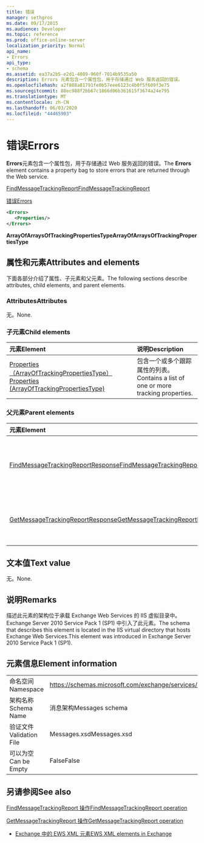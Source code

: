 ```yaml
---
title: 错误
manager: sethgros
ms.date: 09/17/2015
ms.audience: Developer
ms.topic: reference
ms.prod: office-online-server
localization_priority: Normal
api_name:
- Errors
api_type:
- schema
ms.assetid: ea37a2b5-e2d1-4089-960f-7014b9535a50
description: Errors 元素包含一个属性包，用于存储通过 Web 服务返回的错误。
ms.openlocfilehash: a2f888a81791fe0b57eee6123c4b0f5f609f3e75
ms.sourcegitcommit: 88ec988f2bb67c1866d06b361615f3674a24e795
ms.translationtype: MT
ms.contentlocale: zh-CN
ms.lasthandoff: 06/03/2020
ms.locfileid: "44465903"
---
```

# <a name="errors"></a><span data-ttu-id="89d26-103">错误</span><span class="sxs-lookup"><span data-stu-id="89d26-103">Errors</span></span>

<span data-ttu-id="89d26-104">**Errors**元素包含一个属性包，用于存储通过 Web 服务返回的错误。</span><span class="sxs-lookup"><span data-stu-id="89d26-104">The **Errors** element contains a property bag to store errors that are returned through the Web service.</span></span> 
  
[<span data-ttu-id="89d26-105">FindMessageTrackingReport</span><span class="sxs-lookup"><span data-stu-id="89d26-105">FindMessageTrackingReport</span></span>](findmessagetrackingreport.md)
  
[<span data-ttu-id="89d26-106">错误</span><span class="sxs-lookup"><span data-stu-id="89d26-106">Errors</span></span>](errors-ex15websvcsotherref.md)
  
```xml
<Errors>
   <Properties/>
</Errors>
```

 <span data-ttu-id="89d26-107">**ArrayOfArraysOfTrackingPropertiesType**</span><span class="sxs-lookup"><span data-stu-id="89d26-107">**ArrayOfArraysOfTrackingPropertiesType**</span></span>
## <a name="attributes-and-elements"></a><span data-ttu-id="89d26-108">属性和元素</span><span class="sxs-lookup"><span data-stu-id="89d26-108">Attributes and elements</span></span>

<span data-ttu-id="89d26-109">下面各部分介绍了属性、子元素和父元素。</span><span class="sxs-lookup"><span data-stu-id="89d26-109">The following sections describe attributes, child elements, and parent elements.</span></span>
  
### <a name="attributes"></a><span data-ttu-id="89d26-110">Attributes</span><span class="sxs-lookup"><span data-stu-id="89d26-110">Attributes</span></span>

<span data-ttu-id="89d26-111">无。</span><span class="sxs-lookup"><span data-stu-id="89d26-111">None.</span></span>
  
### <a name="child-elements"></a><span data-ttu-id="89d26-112">子元素</span><span class="sxs-lookup"><span data-stu-id="89d26-112">Child elements</span></span>

|<span data-ttu-id="89d26-113">**元素**</span><span class="sxs-lookup"><span data-stu-id="89d26-113">**Element**</span></span>|<span data-ttu-id="89d26-114">**说明**</span><span class="sxs-lookup"><span data-stu-id="89d26-114">**Description**</span></span>|
|:-----|:-----|
|[<span data-ttu-id="89d26-115">Properties （ArrayOfTrackingPropertiesType）</span><span class="sxs-lookup"><span data-stu-id="89d26-115">Properties (ArrayOfTrackingPropertiesType)</span></span>](properties-arrayoftrackingpropertiestype.md) <br/> |<span data-ttu-id="89d26-116">包含一个或多个跟踪属性的列表。</span><span class="sxs-lookup"><span data-stu-id="89d26-116">Contains a list of one or more tracking properties.</span></span>  <br/> |
   
### <a name="parent-elements"></a><span data-ttu-id="89d26-117">父元素</span><span class="sxs-lookup"><span data-stu-id="89d26-117">Parent elements</span></span>

|<span data-ttu-id="89d26-118">**元素**</span><span class="sxs-lookup"><span data-stu-id="89d26-118">**Element**</span></span>|<span data-ttu-id="89d26-119">**说明**</span><span class="sxs-lookup"><span data-stu-id="89d26-119">**Description**</span></span>|
|:-----|:-----|
|[<span data-ttu-id="89d26-120">FindMessageTrackingReportResponse</span><span class="sxs-lookup"><span data-stu-id="89d26-120">FindMessageTrackingReportResponse</span></span>](findmessagetrackingreportresponse.md) <br/> |<span data-ttu-id="89d26-121">包含单个[FindMessageTrackingReport 操作](findmessagetrackingreport-operation.md)请求的状态和结果。</span><span class="sxs-lookup"><span data-stu-id="89d26-121">Contains the status and result of a single [FindMessageTrackingReport operation](findmessagetrackingreport-operation.md) request.</span></span>  <br/> |
|[<span data-ttu-id="89d26-122">GetMessageTrackingReportResponse</span><span class="sxs-lookup"><span data-stu-id="89d26-122">GetMessageTrackingReportResponse</span></span>](getmessagetrackingreportresponse.md) <br/> |<span data-ttu-id="89d26-123">包含单个[GetMessageTrackingReport 操作](getmessagetrackingreport-operation.md)请求的结果。</span><span class="sxs-lookup"><span data-stu-id="89d26-123">Contains the result of a single [GetMessageTrackingReport operation](getmessagetrackingreport-operation.md) request.</span></span>  <br/> |
   
## <a name="text-value"></a><span data-ttu-id="89d26-124">文本值</span><span class="sxs-lookup"><span data-stu-id="89d26-124">Text value</span></span>

<span data-ttu-id="89d26-125">无。</span><span class="sxs-lookup"><span data-stu-id="89d26-125">None.</span></span>
  
## <a name="remarks"></a><span data-ttu-id="89d26-126">说明</span><span class="sxs-lookup"><span data-stu-id="89d26-126">Remarks</span></span>

<span data-ttu-id="89d26-127">描述此元素的架构位于承载 Exchange Web Services 的 IIS 虚拟目录中。Exchange Server 2010 Service Pack 1 (SP1) 中引入了此元素。</span><span class="sxs-lookup"><span data-stu-id="89d26-127">The schema that describes this element is located in the IIS virtual directory that hosts Exchange Web Services.This element was introduced in Exchange Server 2010 Service Pack 1 (SP1).</span></span>
  
## <a name="element-information"></a><span data-ttu-id="89d26-128">元素信息</span><span class="sxs-lookup"><span data-stu-id="89d26-128">Element information</span></span>

|||
|:-----|:-----|
|<span data-ttu-id="89d26-129">命名空间</span><span class="sxs-lookup"><span data-stu-id="89d26-129">Namespace</span></span>  <br/> |https://schemas.microsoft.com/exchange/services/2006/messages  <br/> |
|<span data-ttu-id="89d26-130">架构名称</span><span class="sxs-lookup"><span data-stu-id="89d26-130">Schema Name</span></span>  <br/> |<span data-ttu-id="89d26-131">消息架构</span><span class="sxs-lookup"><span data-stu-id="89d26-131">Messages schema</span></span>  <br/> |
|<span data-ttu-id="89d26-132">验证文件</span><span class="sxs-lookup"><span data-stu-id="89d26-132">Validation File</span></span>  <br/> |<span data-ttu-id="89d26-133">Messages.xsd</span><span class="sxs-lookup"><span data-stu-id="89d26-133">Messages.xsd</span></span>  <br/> |
|<span data-ttu-id="89d26-134">可以为空</span><span class="sxs-lookup"><span data-stu-id="89d26-134">Can be Empty</span></span>  <br/> |<span data-ttu-id="89d26-135">False</span><span class="sxs-lookup"><span data-stu-id="89d26-135">False</span></span>  <br/> |
   
## <a name="see-also"></a><span data-ttu-id="89d26-136">另请参阅</span><span class="sxs-lookup"><span data-stu-id="89d26-136">See also</span></span>



[<span data-ttu-id="89d26-137">FindMessageTrackingReport 操作</span><span class="sxs-lookup"><span data-stu-id="89d26-137">FindMessageTrackingReport operation</span></span>](findmessagetrackingreport-operation.md)
  
[<span data-ttu-id="89d26-138">GetMessageTrackingReport 操作</span><span class="sxs-lookup"><span data-stu-id="89d26-138">GetMessageTrackingReport operation</span></span>](getmessagetrackingreport-operation.md)


- [<span data-ttu-id="89d26-139">Exchange 中的 EWS XML 元素</span><span class="sxs-lookup"><span data-stu-id="89d26-139">EWS XML elements in Exchange</span></span>](ews-xml-elements-in-exchange.md)


